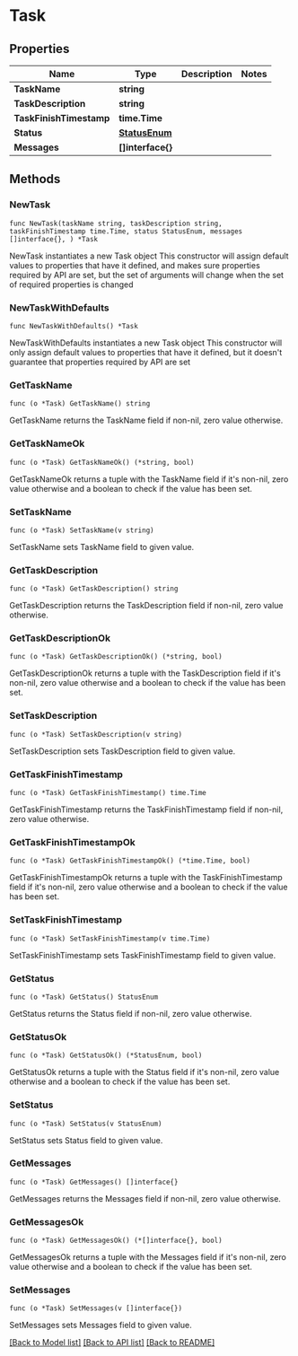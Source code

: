 # Task

## Properties

Name | Type | Description | Notes
------------ | ------------- | ------------- | -------------
**TaskName** | **string** |  | 
**TaskDescription** | **string** |  | 
**TaskFinishTimestamp** | **time.Time** |  | 
**Status** | [**StatusEnum**](StatusEnum.md) |  | 
**Messages** | **[]interface{}** |  | 

## Methods

### NewTask

`func NewTask(taskName string, taskDescription string, taskFinishTimestamp time.Time, status StatusEnum, messages []interface{}, ) *Task`

NewTask instantiates a new Task object
This constructor will assign default values to properties that have it defined,
and makes sure properties required by API are set, but the set of arguments
will change when the set of required properties is changed

### NewTaskWithDefaults

`func NewTaskWithDefaults() *Task`

NewTaskWithDefaults instantiates a new Task object
This constructor will only assign default values to properties that have it defined,
but it doesn't guarantee that properties required by API are set

### GetTaskName

`func (o *Task) GetTaskName() string`

GetTaskName returns the TaskName field if non-nil, zero value otherwise.

### GetTaskNameOk

`func (o *Task) GetTaskNameOk() (*string, bool)`

GetTaskNameOk returns a tuple with the TaskName field if it's non-nil, zero value otherwise
and a boolean to check if the value has been set.

### SetTaskName

`func (o *Task) SetTaskName(v string)`

SetTaskName sets TaskName field to given value.


### GetTaskDescription

`func (o *Task) GetTaskDescription() string`

GetTaskDescription returns the TaskDescription field if non-nil, zero value otherwise.

### GetTaskDescriptionOk

`func (o *Task) GetTaskDescriptionOk() (*string, bool)`

GetTaskDescriptionOk returns a tuple with the TaskDescription field if it's non-nil, zero value otherwise
and a boolean to check if the value has been set.

### SetTaskDescription

`func (o *Task) SetTaskDescription(v string)`

SetTaskDescription sets TaskDescription field to given value.


### GetTaskFinishTimestamp

`func (o *Task) GetTaskFinishTimestamp() time.Time`

GetTaskFinishTimestamp returns the TaskFinishTimestamp field if non-nil, zero value otherwise.

### GetTaskFinishTimestampOk

`func (o *Task) GetTaskFinishTimestampOk() (*time.Time, bool)`

GetTaskFinishTimestampOk returns a tuple with the TaskFinishTimestamp field if it's non-nil, zero value otherwise
and a boolean to check if the value has been set.

### SetTaskFinishTimestamp

`func (o *Task) SetTaskFinishTimestamp(v time.Time)`

SetTaskFinishTimestamp sets TaskFinishTimestamp field to given value.


### GetStatus

`func (o *Task) GetStatus() StatusEnum`

GetStatus returns the Status field if non-nil, zero value otherwise.

### GetStatusOk

`func (o *Task) GetStatusOk() (*StatusEnum, bool)`

GetStatusOk returns a tuple with the Status field if it's non-nil, zero value otherwise
and a boolean to check if the value has been set.

### SetStatus

`func (o *Task) SetStatus(v StatusEnum)`

SetStatus sets Status field to given value.


### GetMessages

`func (o *Task) GetMessages() []interface{}`

GetMessages returns the Messages field if non-nil, zero value otherwise.

### GetMessagesOk

`func (o *Task) GetMessagesOk() (*[]interface{}, bool)`

GetMessagesOk returns a tuple with the Messages field if it's non-nil, zero value otherwise
and a boolean to check if the value has been set.

### SetMessages

`func (o *Task) SetMessages(v []interface{})`

SetMessages sets Messages field to given value.



[[Back to Model list]](../README.md#documentation-for-models) [[Back to API list]](../README.md#documentation-for-api-endpoints) [[Back to README]](../README.md)


